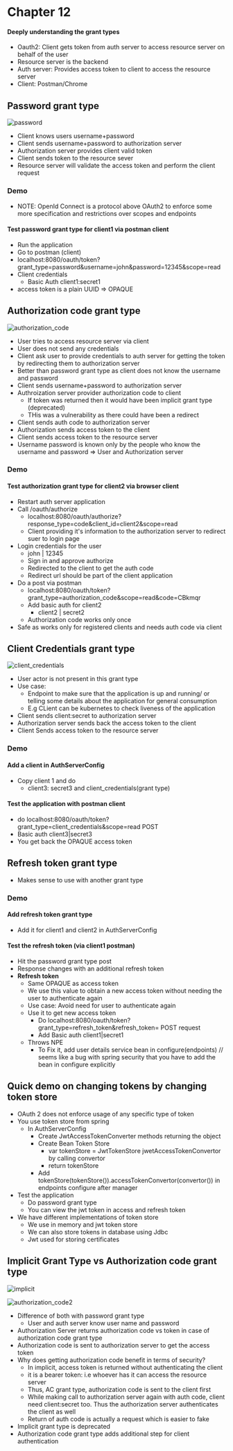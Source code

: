 # Chapter 12

#### Deeply understanding the grant types

- Oauth2: Client gets token from auth server to access resource server on behalf of the user
- Resource server is the backend
- Auth server: Provides access token to client to access the resource server
- Client: Postman/Chrome

## Password grant type

![password](src/main/resources/password.png)

-  Client knows users username+password
- Client sends username+password to authorization server
- Authorization server provides client  valid token
- Client sends token to the resource sever
- Resource server will validate the access token and perform the client request

### Demo
- NOTE: OpenId Connect is a protocol above OAuth2 to enforce some more specification and restrictions over scopes and endpoints
 
#### Test password grant type for client1 via postman client
- Run the application
- Go to postman (client)
- localhost:8080/oauth/token?grant_type=password&username=john&password=12345&scope=read
- Client credentials
    - Basic Auth client1:secret1
- access token is a plain UUID => OPAQUE


## Authorization code grant type

![authorization_code](src/main/resources/authorization_code.png)

- User tries to access resource server via client
- User does not send any credentials
- Client ask user to provide credentials to auth server for getting the token by redirecting them to authorization server
- Better than password grant type as client does not know the username and password
- Client sends username+password to authorization server 
- Authroization server provider authorization code to client
    - If token was returned then it would have been implicit grant type (deprecated)
    - THis was a vulnerability as there could have been a redirect
- Client sends auth code to authorization server
- Authorization sends access token to the client
- Client sends access token to the resource server
- Username password is known only by the people who know the username and password => User and Authorization server

### Demo

#### Test authorization grant type for client2 via browser client
- Restart auth server application
- Call /oauth/authorize
    - localhost:8080/oauth/authorize?response_type=code&client_id=client2&scope=read
    - Client providing it's information to the authorization server to redirect suer to login page
- Login credentials for the user
    - john | 12345
    - Sign in and approve authorize
    - Redirected to the client to get the auth code
    - Redirect url should be part of the client application
- Do a post via postman
    - localhost:8080/oauth/token?grant_type=authorization_code&scope=read&code=CBkmqr
    - Add basic auth for client2
        - client2 | secret2
    - Authorization code works only once
- Safe as works only for registered clients and needs auth code via client


## Client Credentials grant type

![client_credentials](src/main/resources/client_credentials.png)

- User actor is not present in this grant type
- Use case:
    - Endpoint to make sure that the application is up and running/ or telling some details about the application for general consumption
    - E.g CLient can be kubernetes to check liveness of the application
- Client sends client:secret to authorization server
- Authorization server sends back the access token to the client
- Client Sends access token to the resource server

### Demo

#### Add a client in AuthServerConfig
- Copy client 1 and do
    - client3: secret3 and client_credentials(grant type)

#### Test the application with postman client
- do localhost:8080/oauth/token?grant_type=client_credentials&scope=read POST
- Basic auth client3|secret3
- You get back the OPAQUE access token


## Refresh token grant type
- Makes sense to use with another grant type

### Demo

#### Add refresh token grant type
- Add it for client1 and client2 in AuthServerConfig

#### Test the refresh token (via client1 postman)
- Hit the password grant type post
- Response changes with an additional refresh token
- <b>Refresh token</b>
    - Same OPAQUE as access token
    - We use this value to obtain a new access token without needing the user to authenticate again
    - Use case: Avoid need for user to authenticate again
    - Use it to get new access token
        - Do localhost:8080/oauth/token?grant_type=refresh_token&refresh_token=<refresh token> POST request
        - Add Basic auth client1|secret1
    - Throws NPE
        - To Fix it, add user details service bean in configure(endpoints) // seems like a bug with spring security that you have to add the bean in configure explicitly

## Quick demo on changing tokens by changing token store
- OAuth 2 does not enforce usage of any specific type of token
- You use token store from spring
    - In AuthServerConfig
        - Create JwtAccessTokenConverter methods returning the object
        - Create Bean Token Store
            - var tokenStore = JwtTokenStore jwetAccessTokenConvertor by calling convertor
            - return tokenStore
        - Add tokenStore(tokenStore()).accessTokenConvertor(convertor()) in endpoints configure after manager
- Test the application
    - Do password grant type
    - You can view the jwt token in access and refresh token
- We have different implementations of token store
    - We use in memory and jwt token store
    - We can also store tokens in database using Jdbc
    - Jwt used for storing certificates

## Implicit Grant Type vs Authorization code grant type

![implicit](src/main/resources/implicit.png)

![authorization_code2](src/main/resources/authorization_code2.png)

- Difference of both with password grant type
    - User and auth server know user name and password
- Authorization Server returns authorization code vs token in case of authorization code grant type
- Authorization code is sent to authorization server to get the access token
- Why does getting authorization code benefit in terms of security?
    - In implicit, access token is returned without authenticating the client
    - it is a bearer token: i.e whoever has it can access the resource server
    - Thus, AC grant type, authorization code is sent to the client first
    - While making call to authorization server again with auth code, client need client:secret too. Thus the authorization server authenticates the client as well
    - Return of auth code is actually a request which is easier to fake
- Implicit grant type is deprecated
- Authorization code grant type adds additional step for client authentication